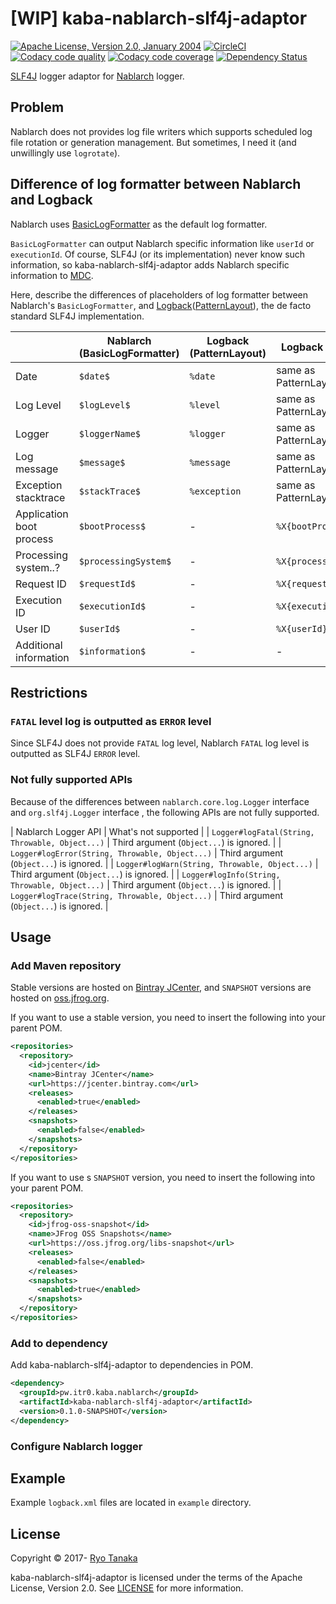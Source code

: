 # [WIP] kaba-nablarch-slf4j-adaptor

[![Apache License, Version 2.0, January 2004](https://img.shields.io/github/license/ryotan/kaba-nablarch-slf4j-adaptor.svg?style=flat)](http://www.apache.org/licenses/)
[![CircleCI](https://circleci.com/gh/ryotan/kaba-vault.svg?style=shield)](https://circleci.com/gh/ryotan/kaba-vault)
[![Codacy code quality](https://api.codacy.com/project/badge/grade/c2f6640f356144d082825ec1dfd99e7f)](https://www.codacy.com/app/ryotan/kaba-vault?utm_source=github.com&utm_medium=referral&utm_content=ryotan/kaba-vault&utm_campaign=Badge_Grade)
[![Codacy code coverage](https://api.codacy.com/project/badge/coverage/c2f6640f356144d082825ec1dfd99e7f)](https://www.codacy.com/app/ryotan/kaba-vault?utm_source=github.com&utm_medium=referral&utm_content=ryotan/kaba-vault&utm_campaign=Badge_Coverage)
[![Dependency Status](https://www.versioneye.com/user/projects/573791b7a0ca35004baf9553/badge.svg)](https://www.versioneye.com/user/projects/573791b7a0ca35004baf9553)

[SLF4J](https://www.slf4j.org/) logger adaptor for [Nablarch](https://github.com/nablarch/nablarch) logger.

## Problem

Nablarch does not provides log file writers which supports scheduled log file rotation or generation management. But sometimes, I need it (and unwillingly use `logrotate`).


## Difference of log formatter between Nablarch and Logback

Nablarch uses [BasicLogFormatter](https://nablarch.github.io/docs/5u7/javadoc/nablarch/core/log/basic/BasicLogFormatter.html) as the default log formatter.

`BasicLogFormatter` can output Nablarch specific information like `userId` or `executionId`.
Of course, SLF4J (or its implementation) never know such information, so kaba-nablarch-slf4j-adaptor adds Nablarch specific information to [MDC](https://logback.qos.ch/manual/mdc.html).

Here, describe the differences of placeholders of log formatter between Nablarch's `BasicLogFormatter`, and [Logback](https://logback.qos.ch/)([PatternLayout](https://logback.qos.ch/manual/layouts.html#ClassicPatternLayout)), the de facto standard SLF4J implementation.

|                           | Nablarch (BasicLogFormatter) | Logback (PatternLayout) | Logback w/ this lib    |
|:--------------------------|------------------------------|-------------------------|------------------------|
| Date                      | `$date$`                     | `%date`                 | same as PatternLayout  |
| Log Level                 | `$logLevel$`                 | `%level`                | same as PatternLayout  |
| Logger                    | `$loggerName$`               | `%logger`               | same as PatternLayout  |
| Log message               | `$message$`                  | `%message`              | same as PatternLayout  |
| Exception stacktrace      | `$stackTrace$`               | `%exception`            | same as PatternLayout  |
| Application boot process  | `$bootProcess$`              | -                       | `%X{bootProcess}`      |
| Processing system..?      | `$processingSystem$`         | -                       | `%X{processingSystem}` |
| Request ID                | `$requestId$`                | -                       | `%X{requestId}`        |
| Execution ID              | `$executionId$`              | -                       | `%X{executionId}`      |
| User ID                   | `$userId$`                   | -                       | `%X{userId}`           |
| Additional information    | `$information$`              | -                       | -                      |


## Restrictions

### `FATAL` level log is outputted as `ERROR` level

Since SLF4J does not provide `FATAL` log level, Nablarch `FATAL` log level is outputted as SLF4J `ERROR` level.

### Not fully supported APIs

Because of the differences between `nablarch.core.log.Logger` interface and `org.slf4j.Logger` interface , the following APIs are not fully supported.

| Nablarch Logger API                               | What's not supported                     |
| `Logger#logFatal(String, Throwable, Object...)`   | Third argument (`Object...`) is ignored. |
| `Logger#logError(String, Throwable, Object...)`   | Third argument (`Object...`) is ignored. |
| `Logger#logWarn(String, Throwable, Object...)`    | Third argument (`Object...`) is ignored. |
| `Logger#logInfo(String, Throwable, Object...)`    | Third argument (`Object...`) is ignored. |
| `Logger#logTrace(String, Throwable, Object...)`   | Third argument (`Object...`) is ignored. |


## Usage

### Add Maven repository

Stable versions are hosted on [Bintray JCenter](https://jcenter.bintray.com),
and `SNAPSHOT` versions are hosted on [oss.jfrog.org](https://oss.jfrog.org/libs-snapshot).

If you want to use a stable version, you need to insert the following into your parent POM.

```xml
<repositories>
  <repository>
    <id>jcenter</id>
    <name>Bintray JCenter</name>
    <url>https://jcenter.bintray.com</url>
    <releases>
      <enabled>true</enabled>
    </releases>
    <snapshots>
      <enabled>false</enabled>
    </snapshots>
  </repository>
</repositories>
```

If you want to use s `SNAPSHOT` version, you need to insert the following into your parent POM.

```xml
<repositories>
  <repository>
    <id>jfrog-oss-snapshot</id>
    <name>JFrog OSS Snapshots</name>
    <url>https://oss.jfrog.org/libs-snapshot</url>
    <releases>
      <enabled>false</enabled>
    </releases>
    <snapshots>
      <enabled>true</enabled>
    </snapshots>
  </repository>
</repositories>
```

### Add to dependency

Add kaba-nablarch-slf4j-adaptor to dependencies in POM.

```xml
<dependency>
  <groupId>pw.itr0.kaba.nablarch</groupId>
  <artifactId>kaba-nablarch-slf4j-adaptor</artifactId>
  <version>0.1.0-SNAPSHOT</version>
</dependency>
```

### Configure Nablarch logger



## Example

Example `logback.xml` files are located in `example` directory.

## License

Copyright © 2017- [Ryo Tanaka](https://github.com/ryotan)

kaba-nablarch-slf4j-adaptor is licensed under the terms of the Apache License, Version 2.0. See [LICENSE](LICENSE) for more information.
